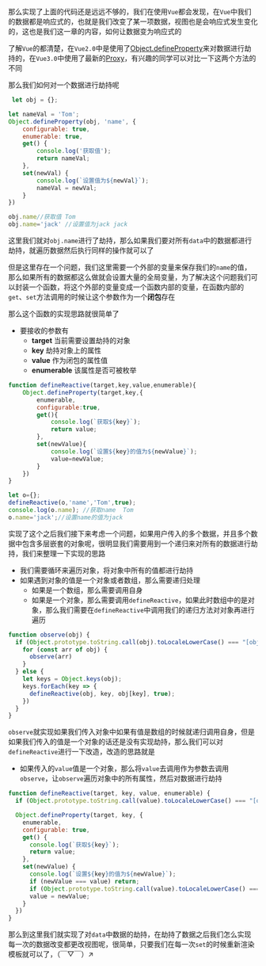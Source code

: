 那么实现了上面的代码还是远远不够的，我们在使用`Vue`都会发现，在`Vue`中我们的数据都是响应式的，也就是我们改变了某一项数据，视图也是会响应式发生变化的，这也是我们这一章的内容，如何让数据变为响应式的

了解`Vue`的都清楚，在`Vue2.0`中是使用了[Object.defineProperty](https://developer.mozilla.org/zh-CN/docs/Web/JavaScript/Reference/Global_Objects/Object/defineProperty)来对数据进行劫持的，在`Vue3.0`中使用了最新的[Proxy](https://developer.mozilla.org/zh-CN/docs/Web/JavaScript/Reference/Global_Objects/Proxy)，有兴趣的同学可以对比一下这两个方法的不同

那么我们如何对一个数据进行劫持呢

```javascript
 let obj = {};

let nameVal = 'Tom';
Object.defineProperty(obj, 'name', {
	configurable: true,
	enumerable: true,
	get() {
		console.log('获取值');
		return nameVal;
	},
	set(newVal) {
		console.log(`设置值为${newVal}`);
		nameVal = newVal;
	}
})

obj.name//获取值 Tom
obj.name='jack' //设置值为jack jack
```

这里我们就对`obj.name`进行了劫持，那么如果我们要对所有`data`中的数据都进行劫持，就遍历数据然后执行同样的操作就可以了

但是这里存在一个问题，我们这里需要一个外部的变量来保存我们的`name`的值，那么如果所有的数据都这么做就会设置大量的全局变量，为了解决这个问题我们可以封装一个函数，将这个外部的变量变成一个函数内部的变量，在函数内部的`get`、`set`方法调用的时候让这个参数作为一个**闭包**存在

那么这个函数的实现思路就很简单了

* 要接收的参数有
  * **target** 当前需要设置劫持的对象
  * **key** 劫持对象上的属性
  * **value** 作为闭包的属性值
  * **enumerable** 该属性是否可被枚举

```javascript
function defineReactive(target,key,value,enumerable){
	Object.defineProperty(target,key,{
		enumerable,
		configurable:true,
		get(){
			console.log(`获取${key}`);
			return value;
		},
		set(newValue){
			console.log(`设置${key}的值为${newValue}`);
			value=newValue;
		}
	})
}

let o={};
defineReactive(o,'name','Tom',true);
console.log(o.name); //获取name  Tom
o.name='jack';//设置name的值为jack
```

实现了这个之后我们接下来考虑一个问题，如果用户传入的多个数据，并且多个数据中包含多层嵌套的对象呢，很明显我们需要用到一个递归来对所有的数据进行劫持，我们来整理一下实现的思路

* 我们需要循环来遍历对象，将对象中所有的值都进行劫持
* 如果遇到对象的值是一个对象或者数组，那么需要递归处理
  * 如果是一个数组，那么需要调用自身
  * 如果是一个对象，那么需要调用`defineReactive`，如果此时数组中的是对象，那么我们需要在`defineReactive`中调用我们的递归方法对对象再进行遍历

```javascript
function observe(obj) {
  if (Object.prototype.toString.call(obj).toLocaleLowerCase() === "[object array]") {
    for (const arr of obj) {
      observe(arr)
    }
  } else {
    let keys = Object.keys(obj);
    keys.forEach(key => {
      defineReactive(obj, key, obj[key], true);
    })
  }
}
```

`observe`就实现如果我们传入对象中如果有值是数组的时候就递归调用自身，但是如果我们传入的值是一个对象的话还是没有实现劫持，那么我们可以对`defineReactive`进行一下改造，改造的思路就是

* 如果传入的`value`值是一个对象，那么将`value`去调用作为参数去调用`observe`，让`observe`遍历对象中的所有属性，然后对数据进行劫持

```javascript
function defineReactive(target, key, value, enumerable) {
  if (Object.prototype.toString.call(value).toLocaleLowerCase() === "[object object]" || Object.prototype.toString.call(value).toLocaleLowerCase() === "[object array]") observe(value);

  Object.defineProperty(target, key, {
    enumerable,
    configurable: true,
    get() {
      console.log(`获取${key}`);
      return value;
    },
    set(newValue) {
      console.log(`设置${key}的值为${newValue}`);
      if (newValue === value) return;
      if (Object.prototype.toString.call(value).toLocaleLowerCase() === "[object object]") observe(value);
      value = newValue;
    }
  })
}
```

那么到这里我们就实现了对`data`中数据的劫持，在劫持了数据之后我们怎么实现每一次的数据改变都更改视图呢，很简单，只要我们在每一次`set`的时候重新渲染模板就可以了，（￣▽￣）↗

